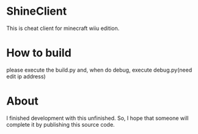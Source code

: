 # ShineClient
This is cheat client for minecraft wiiu edition.

# How to build
please execute the build.py
and, when do debug, execute debug.py(need edit ip address)

# About
I finished development with this unfinished.
So, I hope that someone will complete it by publishing this source code.
